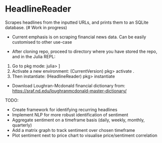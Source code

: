 # HeadlineReader
Scrapes headlines from the inputted URLs, and prints them to an SQLite database. (# Work in progress)
- Current emphasis is on scraping financial news data. Can be easily customised to other use-case

- After cloning repo, proceed to directory where you have stored the repo, and in the Julia REPL: 
1) Go to pkg mode: julia> ]
2) Activate a new environment: (CurrentVersion) pkg> activate .
3) Then instantiate: (HeadlineReader) pkg> instantiate

- Download Loughran-Mcdonald financial dictionary from: https://sraf.nd.edu/loughranmcdonald-master-dictionary/

TODO:
- Create framework for identifying recurring headlines
- Implement NLP for more robust identification of sentiment
- Aggregate sentiment on a timeframe basis (daily, weekly, monthly, quarterly)
- Add a matrix graph to track sentiment over chosen timeframe
- Plot sentiment next to price chart to  visualise price/sentiment correlation
